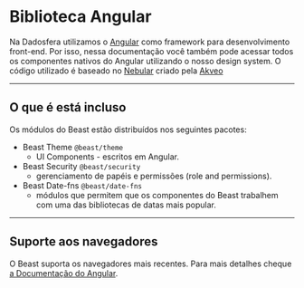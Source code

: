 # Biblioteca Angular

Na Dadosfera utilizamos o [Angular](https://angular.io) como framework para desenvolvimento front-end. Por isso, nessa documentação você também pode acessar todos os componentes nativos do Angular utilizando o nosso design system. O código utilizado é baseado no [Nebular](https://akveo.github.io/nebular/) criado pela [Akveo](https://www.akveo.com/)

<hr>

## O que é está incluso

Os módulos do Beast estão distribuídos nos seguintes pacotes:

- Beast Theme `@beast/theme`
  - UI Components - escritos em Angular.
- Beast Security `@beast/security`
  - gerenciamento de papéis e permissões (role and permissions).
- Beast Date-fns `@beast/date-fns`
  - módulos que permitem que os componentes do Beast trabalhem com uma das bibliotecas de datas mais popular.

<hr>

## Suporte aos navegadores

O Beast suporta os navegadores mais recentes. Para mais detalhes cheque <a href="https://angular.io/guide/browser-support" target="_blank">a Documentação do Angular</a>.
